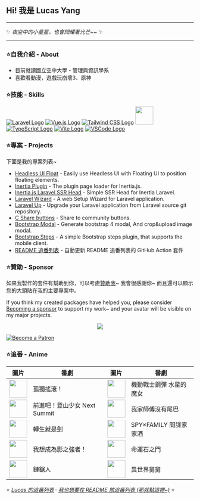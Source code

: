 ## Hi! 我是 Lucas Yang

---

✨ *夜空中的小星星，也會閃耀著光芒~~* ✨

---

### ⭐自我介紹 - About

* 目前就讀國立空中大學 - 管理與資訊學系
* 喜歡看動漫，遊戲玩崩壞3、原神

### ⭐技能 - Skills

[![Laravel Logo](https://skillicons.dev/icons?i=laravel&theme=light)](https://laravel.com/)
[![Vue.js Logo](https://skillicons.dev/icons?i=vue&theme=light)](https://vuejs.org/)
[![Tailwind CSS Logo](https://skillicons.dev/icons?i=tailwind&theme=light)](https://tailwindcss.com/)
<a href="https://inertiajs.com/"><img src="https://lucas-yang.vercel.app/images/inertiajs-logo-rounded.svg" width="48" height="48"></a>
[![TypeScript Logo](https://skillicons.dev/icons?i=ts)](https://www.typescriptlang.org/)
[![Vite Logo](https://skillicons.dev/icons?i=vite&theme=light)](https://vitejs.dev/)
[![VSCode Logo](https://skillicons.dev/icons?i=vscode&theme=light)](https://code.visualstudio.com/)

### ⭐專案 - Projects

下面是我的專案列表~

* [Headless UI Float](https://github.com/ycs77/headlessui-float) - Easily use Headless UI with Floating UI to position floating elements.
* [Inertia Plugin](https://github.com/ycs77/inertia-plugin) - The plugin page loader for Inertia.js.
* [Inertia.js Laravel SSR Head](https://github.com/ycs77/inertia-laravel-ssr-head) - Simple SSR Head for Inertia Laravel.
* [Laravel Wizard](https://github.com/ycs77/laravel-wizard) - A web Setup Wizard for Laravel application.
* [Laravel Up](https://laravel-up.vercel.app/) - Upgrade your Laravel application from Laravel source git repository.
* [C Share buttons](https://github.com/ycs77/jquery-plugin-c-share) - Share to community buttons.
* [Bootstrap Modal](https://github.com/ycs77/jquery-plugin-bsModal) - Generate bootstrap 4 modal, And crop&upload image modal.
* [Bootstrap Steps](https://github.com/ycs77/bootstrap-steps) - A simple Bootstrap steps plugin, that supports the mobile client.
* [README 追番列表](https://github.com/ycs77/readme-anime-list) - 自動更新 README 追番列表的 GitHub Action 套件

### ⭐贊助 - Sponsor

如果我製作的套件有幫助到你，可以考慮[贊助我](https://www.patreon.com/ycs77)~ 我會很感謝你~ 而且還可以顯示您的大頭貼在我的主要專案中。

If you think my created packages have helped you, please consider [Becoming a sponsor](https://www.patreon.com/ycs77) to support my work~ and your avatar will be visible on my major projects.

<p align="center">
  <a href="https://www.patreon.com/ycs77">
    <img src="https://cdn.jsdelivr.net/gh/ycs77/static/sponsors.svg"/>
  </a>
</p>

<a href="https://www.patreon.com/ycs77">
  <img src="https://c5.patreon.com/external/logo/become_a_patron_button.png" alt="Become a Patron" />
</a>

<br />

### ⭐追番 - Anime

| 圖片 | 番劇 | 圖片 | 番劇 |
| --- | --- | --- | --- |
| [<img src="https://lain.bgm.tv/r/100/pic/cover/l/e2/e7/328609_2EHLJ.jpg" width="48">](https://lain.bgm.tv/pic/cover/l/e2/e7/328609_2EHLJ.jpg) | 孤獨搖滾！ | [<img src="https://lain.bgm.tv/r/100/pic/cover/l/f1/fd/349441_uND33.jpg" width="48">](https://lain.bgm.tv/pic/cover/l/f1/fd/349441_uND33.jpg) | 機動戰士鋼彈 水星的魔女 |
| [<img src="https://lain.bgm.tv/r/100/pic/cover/l/64/5a/290980_Jju6q.jpg" width="48">](https://lain.bgm.tv/pic/cover/l/64/5a/290980_Jju6q.jpg) | 前進吧！登山少女 Next Summit | [<img src="https://lain.bgm.tv/r/100/pic/cover/l/0e/c7/344874_qS88b.jpg" width="48">](https://lain.bgm.tv/pic/cover/l/0e/c7/344874_qS88b.jpg) | 我家師傅沒有尾巴 |
| [<img src="https://lain.bgm.tv/r/100/pic/cover/l/e5/10/350224_GkByG.jpg" width="48">](https://lain.bgm.tv/pic/cover/l/e5/10/350224_GkByG.jpg) | 轉生就是劍 | [<img src="https://lain.bgm.tv/r/100/pic/cover/l/3c/82/373267_ffBO8.jpg" width="48">](https://lain.bgm.tv/pic/cover/l/3c/82/373267_ffBO8.jpg) | SPY×FAMILY 間諜家家酒 |
| [<img src="https://lain.bgm.tv/r/100/pic/cover/l/39/96/329114_mB55b.jpg" width="48">](https://lain.bgm.tv/pic/cover/l/39/96/329114_mB55b.jpg) | 我想成為影之強者！ | [<img src="https://lain.bgm.tv/r/100/pic/cover/l/a9/79/10380_YwP4R.jpg" width="48">](https://lain.bgm.tv/pic/cover/l/a9/79/10380_YwP4R.jpg) | 命運石之門 |
| [<img src="https://lain.bgm.tv/r/100/pic/cover/l/26/b4/321885_92uzU.jpg" width="48">](https://lain.bgm.tv/pic/cover/l/26/b4/321885_92uzU.jpg) | 鏈鋸人 | [<img src="https://lain.bgm.tv/r/100/pic/cover/l/1a/75/339326_v466V.jpg" width="48">](https://lain.bgm.tv/pic/cover/l/1a/75/339326_v466V.jpg) | 異世界舅舅 |

⭐ *[Lucas 的追番列表](https://bangumi.tv/anime/list/715333/do)* · *[我也想要在 README 放追番列表 (那就點這裡~)](https://github.com/ycs77/readme-anime-list)* ⭐
